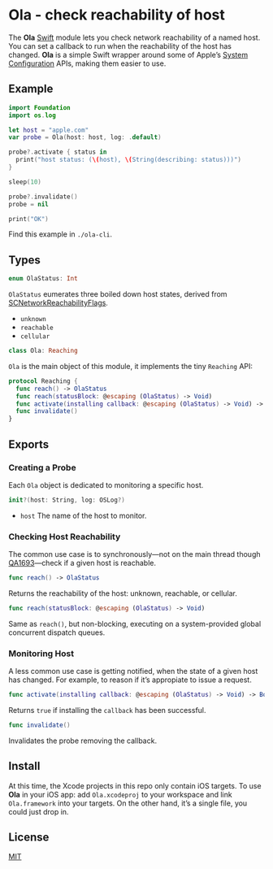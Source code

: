 # Ola - check reachability of host

The **Ola** [Swift](https://swift.org/) module lets you check network reachability of a named host. You can set a callback to run when the reachability of the host has changed. **Ola** is a simple Swift wrapper around some of Apple’s [System Configuration](https://developer.apple.com/reference/SystemConfiguration) APIs, making them easier to use.

## Example

```swift
import Foundation
import os.log

let host = "apple.com"
var probe = Ola(host: host, log: .default)

probe?.activate { status in
  print("host status: (\(host), \(String(describing: status)))")
}

sleep(10)

probe?.invalidate()
probe = nil

print("OK")
```

Find this example in `./ola-cli`.

## Types

```swift
enum OlaStatus: Int
```

`OlaStatus` eumerates three boiled down host states, derived from [SCNetworkReachabilityFlags](https://developer.apple.com/documentation/systemconfiguration/scnetworkreachabilityflags).

- `unknown`
- `reachable`
- `cellular`

```swift
class Ola: Reaching
```

`Ola` is the main object of this module, it implements the tiny `Reaching` API:

```swift
protocol Reaching {
  func reach() -> OlaStatus
  func reach(statusBlock: @escaping (OlaStatus) -> Void)
  func activate(installing callback: @escaping (OlaStatus) -> Void) -> Bool
  func invalidate()
}
```

## Exports

### Creating a Probe

Each `Ola` object is dedicated to monitoring a specific host.

```swift
init?(host: String, log: OSLog?)
```

- `host` The name of the host to monitor.

### Checking Host Reachability

The common use case is to synchronously—not on the main thread though [QA1693](https://developer.apple.com/library/content/qa/qa1693/_index.html)—check if a given host is reachable.

```swift
func reach() -> OlaStatus
```

Returns the reachability of the host: unknown, reachable, or cellular.

```swift
func reach(statusBlock: @escaping (OlaStatus) -> Void)
```

Same as `reach()`, but non-blocking, executing on a system-provided global concurrent dispatch queues.

### Monitoring Host

A less common use case is getting notified, when the state of a given host has changed. For example, to reason if it’s appropiate to issue a request.

```swift
func activate(installing callback: @escaping (OlaStatus) -> Void) -> Bool
```

Returns `true` if installing the `callback` has been successful.

```swift
func invalidate()
```

Invalidates the probe removing the callback.

## Install

At this time, the Xcode projects in this repo only contain iOS targets. To use **Ola** in your iOS app: add `Ola.xcodeproj` to your workspace and link `Ola.framework` into your targets. On the other hand, it’s a single file, you could just drop in.

## License

[MIT](https://raw.github.com/michaelnisi/ola/master/LICENSE)
